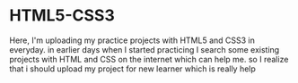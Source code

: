# HTML5-CSS3
Here, I'm uploading my practice projects with HTML5 and CSS3 in everyday.
in earlier days when I started practicing I search some existing projects with HTML and CSS on the internet which can help me.
so I realize that i should upload my project for new learner which is really help
